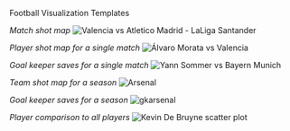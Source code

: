 
Football Visualization Templates

*Match shot map*
![Valencia vs Atletico Madrid - LaLiga Santander](https://user-images.githubusercontent.com/80650976/187551048-8be04ab9-f745-4a76-97dd-34fc361b9e34.png)

*Player shot map for a single match*
![Álvaro Morata vs Valencia](https://user-images.githubusercontent.com/80650976/187550846-e8f3e7a8-1da7-4bc6-922e-5456cf0e6bc2.jpg)

*Goal keeper saves for a single match*
![Yann Sommer vs Bayern Munich](https://user-images.githubusercontent.com/80650976/188155928-3aa22bc4-2ef5-4018-aaad-5e5c8a12231e.png)

*Team shot map for a season*
![Arsenal](https://user-images.githubusercontent.com/80650976/188284308-9db53b41-0cd1-4683-ad86-cfd2bc6f1565.png)

*Goal keeper saves for a season*
![gkarsenal](https://user-images.githubusercontent.com/80650976/188284547-ebccb22f-3ccc-4468-af46-501c03ef913d.png)

*Player comparison to all players*
![Kevin De Bruyne scatter plot](https://user-images.githubusercontent.com/80650976/188630496-1282bb26-bccf-4b21-9cbc-7642c36f8369.png)
